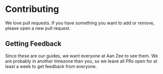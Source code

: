# Contributing

We love pull requests. If you have something you want to add or remove, please
open a new pull request.

## Getting Feedback

Since these are our guides, we want everyone at Aan Zee to see them. We are probably in another timezone than you, so we leave all PRs open for at
least a week to get feedback from everyone.
